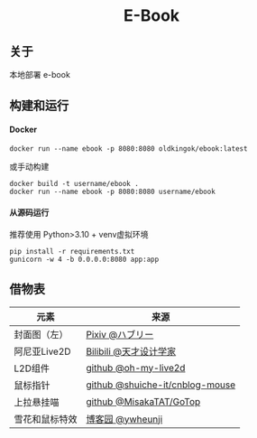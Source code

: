 <div align="center">

# E-Book

</div>

## 关于

本地部署 e-book

## 构建和运行

#### Docker

```shell
docker run --name ebook -p 8080:8080 oldkingok/ebook:latest
```

或手动构建

```shell
docker build -t username/ebook .
docker run --name ebook -p 8080:8080 username/ebook
```

#### 从源码运行

推荐使用 Python>3.10 + venv虚拟环境

```shell
pip install -r requirements.txt
gunicorn -w 4 -b 0.0.0.0:8080 app:app
```

## 借物表

| 元素 | 来源 |
|------|------|
| 封面图（左）| [Pixiv @ハブリー](https://www.pixiv.net/en/artworks/113922651) |
| 阿尼亚Live2D | [Bilibili @天才设计学家](https://www.bilibili.com/video/BV1qC4y1S7yo) |
| L2D组件 | [github @oh-my-live2d](https://github.com/oh-my-live2d/oh-my-live2d) |
| 鼠标指针 | [github @shuiche-it/cnblog-mouse](https://github.com/shuiche-it/cnblog-mouse) |
| 上拉悬挂喵 | [github @MisakaTAT/GoTop](https://github.com/MisakaTAT/GoTop) |
| 雪花和鼠标特效 | [博客园 @ywheunji](https://www.cnblogs.com/ywheunji/p/12290702.html) |